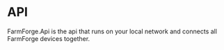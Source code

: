 # API
FarmForge.Api is the api that runs on your local network and connects all FarmForge devices together.
